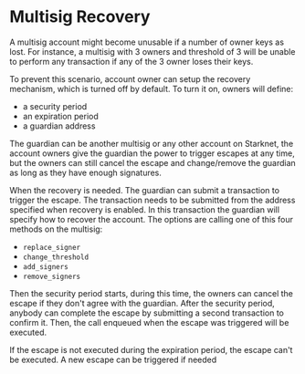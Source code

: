 # Multisig Recovery

A multisig account might become unusable if a number of owner keys as lost. For instance, a multisig with 3 owners and threshold of 3 will be unable to perform any transaction if any of the 3 owner loses their keys.

To prevent this scenario, account owner can setup the recovery mechanism, which is turned off by default. To turn it on, owners will define:
- a security period
- an expiration period
- a guardian address

The guardian can be another multisig or any other account on Starknet, the account owners give the guardian the power to trigger escapes at any time, but the owners can still cancel the escape and change/remove the guardian as long as they have enough signatures. 


When the recovery is needed. The guardian can submit a transaction to trigger the escape. The transaction needs to be submitted from the address specified when recovery is enabled. In this transaction the guardian will specify how to recover the account. The options are calling one of this four methods on the multisig:
- `replace_signer`
- `change_threshold`
- `add_signers`
- `remove_signers`

Then the security period starts, during this time, the owners can cancel the escape if they don't agree with the guardian.
After the security period, anybody can complete the escape by submitting a second transaction to confirm it. Then, the call enqueued when the escape was triggered will be executed.

If the escape is not executed during the expiration period, the escape can't be executed. A new escape can be triggered if needed

